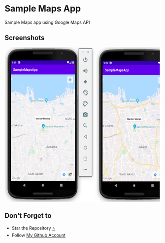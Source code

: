 # Sample Maps App
Sample Maps app using Google Maps API

## Screenshots
<pre>
<img src="https://github.com/fionicholas/sample-maps-app/blob/master/screenshots/ss_maps_app1.png" alt="ss_maps_app" width="290" height="500" /> <img src="https://github.com/fionicholas/sample-maps-app/blob/master/screenshots/ss_maps_app2.png" alt="ss-maps-app" width="290" height="500" />
</pre>

## Don't Forget to

- Star the Repository [⭐](https://github.com/fionicholas/sample-maps-app)
- Follow [My Github Account](https://github.com/fionicholas/)
